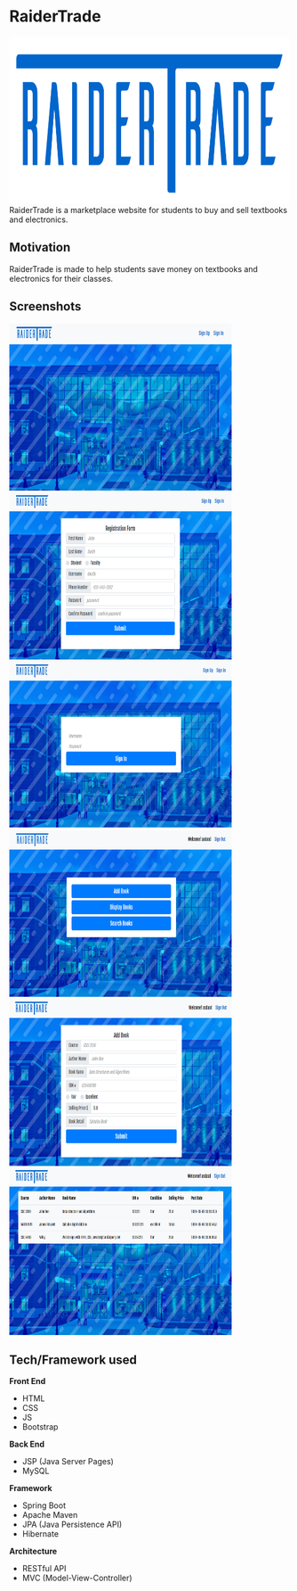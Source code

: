 # RaiderTrade
<img src="src/main/webapp/img/logo.png" width="700" height="300" />
RaiderTrade is a marketplace website for students to buy and sell textbooks and electronics.

## Motivation
RaiderTrade is made to help students save money on textbooks and electronics for their classes.

## Screenshots
<img src="images/1.png" width="400" height="300" /> <img src="images/2.png" width="400" height="300" />
<img src="images/3.png" width="400" height="300" /> <img src="images/4.png" width="400" height="300" />
<img src="images/5.png" width="400" height="300" /> <img src="images/6.png" width="400" height="300" />

## Tech/Framework used
<b>Front End</b>
- HTML
- CSS
- JS
- Bootstrap

<b>Back End</b>
- JSP (Java Server Pages)
- MySQL

<b>Framework</b>
- Spring Boot
- Apache Maven
- JPA (Java Persistence API)
- Hibernate

<b>Architecture</b>
- RESTful API
- MVC (Model-View-Controller)
